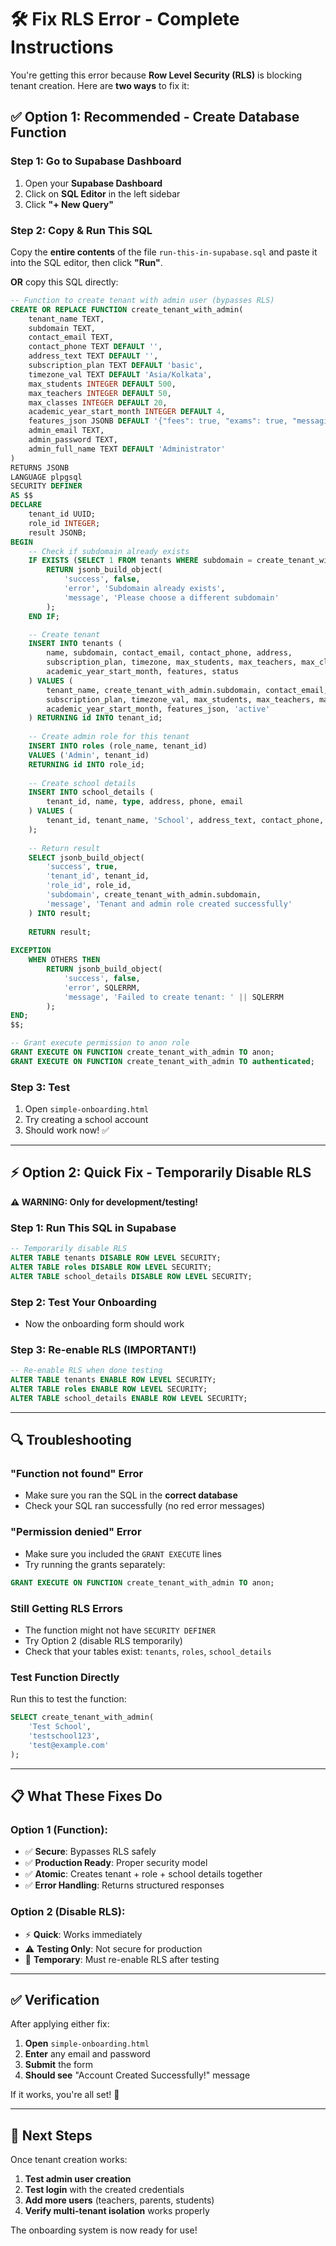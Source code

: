 # 🛠️ Fix RLS Error - Complete Instructions

You're getting this error because **Row Level Security (RLS)** is blocking tenant creation. Here are **two ways** to fix it:

## ✅ **Option 1: Recommended - Create Database Function**

### Step 1: Go to Supabase Dashboard
1. Open your **Supabase Dashboard**
2. Click on **SQL Editor** in the left sidebar
3. Click **"+ New Query"**

### Step 2: Copy & Run This SQL
Copy the **entire contents** of the file `run-this-in-supabase.sql` and paste it into the SQL editor, then click **"Run"**.

**OR** copy this SQL directly:

```sql
-- Function to create tenant with admin user (bypasses RLS)
CREATE OR REPLACE FUNCTION create_tenant_with_admin(
    tenant_name TEXT,
    subdomain TEXT,
    contact_email TEXT,
    contact_phone TEXT DEFAULT '',
    address_text TEXT DEFAULT '',
    subscription_plan TEXT DEFAULT 'basic',
    timezone_val TEXT DEFAULT 'Asia/Kolkata',
    max_students INTEGER DEFAULT 500,
    max_teachers INTEGER DEFAULT 50,
    max_classes INTEGER DEFAULT 20,
    academic_year_start_month INTEGER DEFAULT 4,
    features_json JSONB DEFAULT '{"fees": true, "exams": true, "messaging": true, "attendance": true}',
    admin_email TEXT,
    admin_password TEXT,
    admin_full_name TEXT DEFAULT 'Administrator'
)
RETURNS JSONB
LANGUAGE plpgsql
SECURITY DEFINER
AS $$
DECLARE
    tenant_id UUID;
    role_id INTEGER;
    result JSONB;
BEGIN
    -- Check if subdomain already exists
    IF EXISTS (SELECT 1 FROM tenants WHERE subdomain = create_tenant_with_admin.subdomain) THEN
        RETURN jsonb_build_object(
            'success', false,
            'error', 'Subdomain already exists',
            'message', 'Please choose a different subdomain'
        );
    END IF;

    -- Create tenant
    INSERT INTO tenants (
        name, subdomain, contact_email, contact_phone, address,
        subscription_plan, timezone, max_students, max_teachers, max_classes,
        academic_year_start_month, features, status
    ) VALUES (
        tenant_name, create_tenant_with_admin.subdomain, contact_email, contact_phone, address_text,
        subscription_plan, timezone_val, max_students, max_teachers, max_classes,
        academic_year_start_month, features_json, 'active'
    ) RETURNING id INTO tenant_id;
    
    -- Create admin role for this tenant
    INSERT INTO roles (role_name, tenant_id)
    VALUES ('Admin', tenant_id)
    RETURNING id INTO role_id;
    
    -- Create school details
    INSERT INTO school_details (
        tenant_id, name, type, address, phone, email
    ) VALUES (
        tenant_id, tenant_name, 'School', address_text, contact_phone, contact_email
    );
    
    -- Return result
    SELECT jsonb_build_object(
        'success', true,
        'tenant_id', tenant_id,
        'role_id', role_id,
        'subdomain', create_tenant_with_admin.subdomain,
        'message', 'Tenant and admin role created successfully'
    ) INTO result;
    
    RETURN result;
    
EXCEPTION
    WHEN OTHERS THEN
        RETURN jsonb_build_object(
            'success', false,
            'error', SQLERRM,
            'message', 'Failed to create tenant: ' || SQLERRM
        );
END;
$$;

-- Grant execute permission to anon role
GRANT EXECUTE ON FUNCTION create_tenant_with_admin TO anon;
GRANT EXECUTE ON FUNCTION create_tenant_with_admin TO authenticated;
```

### Step 3: Test
1. Open `simple-onboarding.html`
2. Try creating a school account
3. Should work now! ✅

---

## ⚡ **Option 2: Quick Fix - Temporarily Disable RLS**

**⚠️ WARNING: Only for development/testing!**

### Step 1: Run This SQL in Supabase
```sql
-- Temporarily disable RLS
ALTER TABLE tenants DISABLE ROW LEVEL SECURITY;
ALTER TABLE roles DISABLE ROW LEVEL SECURITY;
ALTER TABLE school_details DISABLE ROW LEVEL SECURITY;
```

### Step 2: Test Your Onboarding
- Now the onboarding form should work

### Step 3: Re-enable RLS (IMPORTANT!)
```sql
-- Re-enable RLS when done testing
ALTER TABLE tenants ENABLE ROW LEVEL SECURITY;
ALTER TABLE roles ENABLE ROW LEVEL SECURITY;
ALTER TABLE school_details ENABLE ROW LEVEL SECURITY;
```

---

## 🔍 **Troubleshooting**

### "Function not found" Error
- Make sure you ran the SQL in the **correct database**
- Check your SQL ran successfully (no red error messages)

### "Permission denied" Error  
- Make sure you included the `GRANT EXECUTE` lines
- Try running the grants separately:
```sql
GRANT EXECUTE ON FUNCTION create_tenant_with_admin TO anon;
```

### Still Getting RLS Errors
- The function might not have `SECURITY DEFINER`
- Try Option 2 (disable RLS temporarily)
- Check that your tables exist: `tenants`, `roles`, `school_details`

### Test Function Directly
Run this to test the function:
```sql
SELECT create_tenant_with_admin(
    'Test School',
    'testschool123',
    'test@example.com'
);
```

---

## 📋 **What These Fixes Do**

### Option 1 (Function):
- ✅ **Secure**: Bypasses RLS safely
- ✅ **Production Ready**: Proper security model
- ✅ **Atomic**: Creates tenant + role + school details together
- ✅ **Error Handling**: Returns structured responses

### Option 2 (Disable RLS):
- ⚡ **Quick**: Works immediately
- ⚠️ **Testing Only**: Not secure for production
- 🔄 **Temporary**: Must re-enable RLS after testing

---

## ✅ **Verification**

After applying either fix:

1. **Open** `simple-onboarding.html`
2. **Enter** any email and password
3. **Submit** the form
4. **Should see** "Account Created Successfully!" message

If it works, you're all set! 🎉

---

## 🚀 **Next Steps**

Once tenant creation works:
1. **Test admin user creation** 
2. **Test login** with the created credentials
3. **Add more users** (teachers, parents, students)
4. **Verify multi-tenant isolation** works properly

The onboarding system is now ready for use!
